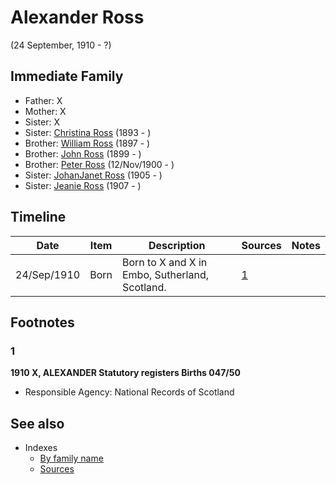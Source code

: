 ﻿---
layout: page
permalink: /people/i52064896
---

# Alexander Ross
(24 September, 1910 - ?)

## Immediate Family

* Father: X
* Mother: X
* Sister: X
* Sister: [Christina Ross](./@i10478196@-christina-ross-b1893-d.md) (1893 - )
* Brother: [William Ross](./@i21369571@-william-ross-b1897-d.md) (1897 - )
* Brother: [John Ross](./@i35298145@-john-ross-b1899-d.md) (1899 - )
* Brother: [Peter Ross](./@i67099773@-peter-ross-b1900-11-12-d.md) (12/Nov/1900 - )
* Sister: [JohanJanet Ross](./@i18017632@-johanjanet-ross-b1905-d.md) (1905 - )
* Sister: [Jeanie Ross](./@i71751658@-jeanie-ross-b1907-d.md) (1907 - )

## Timeline

Date | Item | Description | Sources | Notes
---|---|---|---|---
24/Sep/1910 | Born | Born to X and X in Embo, Sutherland, Scotland. | [1](#1) | 

## Footnotes

### 1

**1910 X, ALEXANDER Statutory registers Births 047/50**

* Responsible Agency: National Records of Scotland


## See also

- Indexes
  - [By family name](../index-by-family-name.md)
  - [Sources](../index-of-sources-by-title.md)
